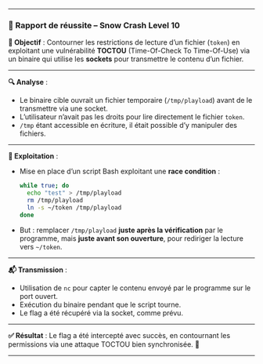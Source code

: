 
---

### 🧊 Rapport de réussite – Snow Crash Level 10

**📌 Objectif** :
Contourner les restrictions de lecture d’un fichier (`token`) en exploitant une vulnérabilité **TOCTOU** (Time-Of-Check To Time-Of-Use) via un binaire qui utilise les **sockets** pour transmettre le contenu d’un fichier.

---

**🔍 Analyse** :

* Le binaire cible ouvrait un fichier temporaire (`/tmp/playload`) avant de le transmettre via une socket.
* L’utilisateur n’avait pas les droits pour lire directement le fichier `token`.
* `/tmp` étant accessible en écriture, il était possible d’y manipuler des fichiers.

---

**🧠 Exploitation** :

* Mise en place d’un script Bash exploitant une **race condition** :

  ```bash
  while true; do
    echo "test" > /tmp/playload
    rm /tmp/playload
    ln -s ~/token /tmp/playload
  done
  ```
* But : remplacer `/tmp/playload` **juste après la vérification** par le programme, mais **juste avant son ouverture**, pour rediriger la lecture vers `~/token`.

---

**📬 Transmission** :

* Utilisation de `nc` pour capter le contenu envoyé par le programme sur le port ouvert.
* Exécution du binaire pendant que le script tourne.
* Le flag a été récupéré via la socket, comme prévu.

---

**✅ Résultat** :
Le flag a été intercepté avec succès, en contournant les permissions via une attaque TOCTOU bien synchronisée. 🫡

---